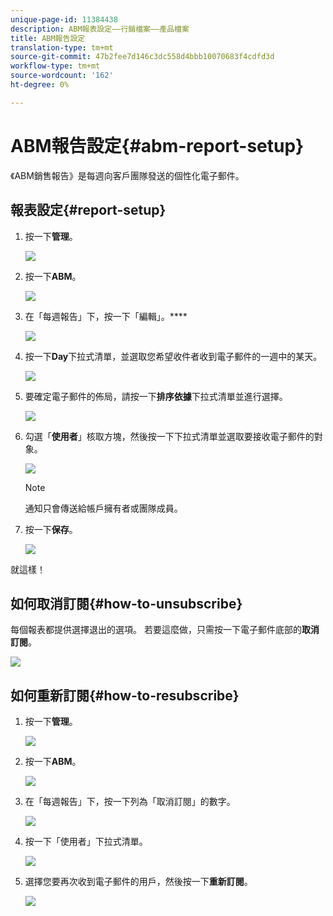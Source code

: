 ```yaml
---
unique-page-id: 11384438
description: ABM報表設定——行銷檔案——產品檔案
title: ABM報告設定
translation-type: tm+mt
source-git-commit: 47b2fee7d146c3dc558d4bbb10070683f4cdfd3d
workflow-type: tm+mt
source-wordcount: '162'
ht-degree: 0%

---
```



# ABM報告設定{#abm-report-setup}

《ABM銷售報告》是每週向客戶團隊發送的個性化電子郵件。

## 報表設定{#report-setup}

1. 按一下&#x200B;**管理**。

   ![](assets/one-3.png)

1. 按一下&#x200B;**ABM**。

   ![](assets/two-2.png)

1. 在「每週報告」下，按一下「編輯」。****

   ![](assets/three-3.png)

1. 按一下&#x200B;**Day**&#x200B;下拉式清單，並選取您希望收件者收到電子郵件的一週中的某天。

   ![](assets/four-4.png)

1. 要確定電子郵件的佈局，請按一下&#x200B;**排序依據**&#x200B;下拉式清單並進行選擇。

   ![](assets/five-3.png)

1. 勾選「**使用者**」核取方塊，然後按一下下拉式清單並選取要接收電子郵件的對象。

   ![](assets/six-2.png)

   >[!NOTE]
   >
   >通知只會傳送給帳戶擁有者或團隊成員。

1. 按一下&#x200B;**保存**。

   ![](assets/seven-2.png)

就這樣！

## 如何取消訂閱{#how-to-unsubscribe}

每個報表都提供選擇退出的選項。 若要這麼做，只需按一下電子郵件底部的&#x200B;**取消訂閱**。

![](assets/eight-1.png)

## 如何重新訂閱{#how-to-resubscribe}

1. 按一下&#x200B;**管理**。

   ![](assets/one-3.png)

1. 按一下&#x200B;**ABM**。

   ![](assets/two-2.png)

1. 在「每週報告」下，按一下列為「取消訂閱」的數字。

   ![](assets/nine.png)

1. 按一下「使用者」下拉式清單。

   ![](assets/ten.png)

1. 選擇您要再次收到電子郵件的用戶，然後按一下&#x200B;**重新訂閱**。

   ![](assets/eleven.png)

